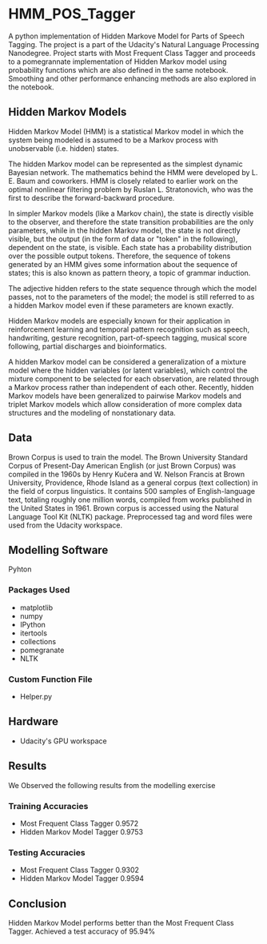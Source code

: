 # HMM_POS_Tagger
A python implementation of Hidden Markove Model for Parts of Speech Tagging. The project is a part of the Udacity's Natural
Language Processing Nanodegree. Project starts with Most Frequent Class Tagger and proceeds to a pomegrannate implementation
of Hidden Markov model using probability functions which are also defined in the same notebook. Smoothing and other
performance enhancing methods are also explored in the notebook.

## Hidden Markov Models
Hidden Markov Model (HMM) is a statistical Markov model in which the system being modeled is assumed to be a Markov process
with unobservable (i.e. hidden) states.

The hidden Markov model can be represented as the simplest dynamic Bayesian network. The mathematics behind the HMM were
developed by L. E. Baum and coworkers. HMM is closely related to earlier work on the optimal nonlinear filtering problem by
Ruslan L. Stratonovich, who was the first to describe the forward-backward procedure.

In simpler Markov models (like a Markov chain), the state is directly visible to the observer, and therefore the state 
transition probabilities are the only parameters, while in the hidden Markov model, the state is not directly visible, but 
the output (in the form of data or "token" in the following), dependent on the state, is visible. Each state has a 
probability distribution over the possible output tokens. Therefore, the sequence of tokens generated by an HMM gives some 
information about the sequence of states; this is also known as pattern theory, a topic of grammar induction.

The adjective hidden refers to the state sequence through which the model passes, not to the parameters of the model; the 
model is still referred to as a hidden Markov model even if these parameters are known exactly.

Hidden Markov models are especially known for their application in reinforcement learning and temporal pattern recognition 
such as speech, handwriting, gesture recognition, part-of-speech tagging, musical score following, partial discharges and 
bioinformatics.

A hidden Markov model can be considered a generalization of a mixture model where the hidden variables (or latent 
variables), which control the mixture component to be selected for each observation, are related through a Markov process 
rather than independent of each other. Recently, hidden Markov models have been generalized to pairwise Markov models and 
triplet Markov models which allow consideration of more complex data structures and the modeling of nonstationary data.

## Data
Brown Corpus is used to train the model. The Brown University Standard Corpus of Present-Day American English (or just Brown Corpus) was compiled in the 1960s by Henry Kučera and W. Nelson Francis at Brown University, Providence, Rhode Island as a general corpus (text collection) in the field of corpus linguistics. It contains 500 samples of English-language text, totaling roughly one million words, compiled from works published in the United States in 1961. Brown corpus is accessed using the Natural Language Tool Kit (NLTK) package. Preprocessed tag and word files were used from the Udacity workspace.


## Modelling Software
Pyhton

### Packages Used
* matplotlib
* numpy
* IPython
* itertools
* collections
* pomegranate
* NLTK

### Custom Function File
* Helper.py


## Hardware
* Udacity's GPU workspace
 

## Results
We Observed the following results from the modelling exercise

### Training Accuracies
* Most Frequent Class Tagger    0.9572
* Hidden Markov Model Tagger    0.9753

### Testing Accuracies
* Most Frequent Class Tagger    0.9302
* Hidden Markov Model Tagger    0.9594


## Conclusion
Hidden Markov Model performs better than the Most Frequent Class Tagger. Achieved a test accuracy of 95.94%
